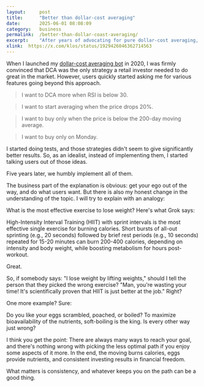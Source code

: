 ```yaml
---
layout: 	post
title:  	"Better than dollar-cost averaging"
date:   	2025-06-01 08:08:09
category: 	business
permalink: 	/better-than-dollar-coast-averaging/
excerpt:	"After years of advocating for pure dollar-cost averaging, I've changed my mind. Here's why I now believe that the best investment strategy is not necessarily the most mathematically optimal one."
xlink:	https://x.com/klos/status/1929426046362714563
---
```


When I launched my [dollar-cost averaging bot](https://deltabadger.com/) in 2020, I was firmly convinced that DCA was the only strategy a retail investor needed to do great in the market. However, users quickly started asking me for various features going beyond this approach.

> I want to DCA more when RSI is below 30.

> I want to start averaging when the price drops 20%.

> I want to buy only when the price is below the 200-day moving average.

> I want to buy only on Monday.

I started doing tests, and those strategies didn't seem to give significantly better results. So, as an idealist, instead of implementing them, I started talking users out of those ideas.

Five years later, we humbly implement all of them.

The business part of the explanation is obvious: get your ego out of the way, and do what users want. But there is also my honest change in the understanding of the topic. I will try to explain with an analogy:

What is the most effective exercise to lose weight? Here's what Grok says:

High-Intensity Interval Training (HIIT) with sprint intervals is the most effective single exercise for burning calories. Short bursts of all-out sprinting (e.g., 20 seconds) followed by brief rest periods (e.g., 10 seconds) repeated for 15-20 minutes can burn 200-400 calories, depending on intensity and body weight, while boosting metabolism for hours post-workout.

Great.

So, if somebody says: "I lose weight by lifting weights," should I tell the person that they picked the wrong exercise? "Man, you're wasting your time! It's scientifically proven that HIIT is just better at the job." Right?

One more example? Sure:

Do you like your eggs scrambled, poached, or boiled? To maximize bioavailability of the nutrients, soft-boiling is the king. Is every other way just wrong?

I think you get the point: There are always many ways to reach your goal, and there's nothing wrong with picking the less optimal path if you enjoy some aspects of it more. In the end, the moving burns calories, eggs provide nutrients, and consistent investing results in financial freedom.

What matters is consistency, and whatever keeps you on the path can be a good thing.
